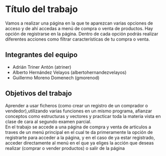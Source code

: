 # Título del trabajo

Vamos a realizar una página en la que te aparezcan varias opciones de acceso y de ahí accedas a menú de compra o venta de productos. Hay opción de registrarse en la página. Dentro de cada opción podrás realizar diferentes acciones como filtrar características de tu compra o venta.

## Integrantes del equipo
 
- Adrián Triner Antón (atriner)                                                                                           
- Alberto Hernández Velayos (albertohernandezvelayos)                                                                        
- Guillermo Moreno Domenech (gmorenod)


## Objetivos del trabajo

Aprender a usar ficheros (como crear un registro de un comprador o vendedor),utilizando varias funciones en un mismo programa, afianzar conceptos como estructuras y vectores y practicar toda la materia vista en clase de cara al segundo examen parcial.                       
En el trabajo se accede a una página de compra y venta de articulos a traves de un menú principal en el cual te da primeramente la opción de registrarte para acceder a la página, y en el caso de ya estar registrado, acceder directamente al menú en el que ya eliges la acción que deseas realizar (comprar o vender productos) o salir de la página
